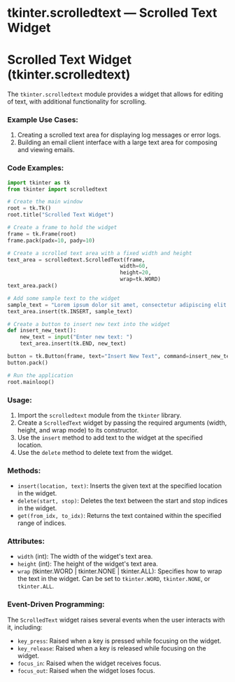 # tkinter.scrolledtext — Scrolled Text Widget

**Scrolled Text Widget (tkinter.scrolledtext)**
====================================================

The `tkinter.scrolledtext` module provides a widget that allows for editing of text, with additional functionality for scrolling.

### Example Use Cases:

1. Creating a scrolled text area for displaying log messages or error logs.
2. Building an email client interface with a large text area for composing and viewing emails.

### Code Examples:
```python
import tkinter as tk
from tkinter import scrolledtext

# Create the main window
root = tk.Tk()
root.title("Scrolled Text Widget")

# Create a frame to hold the widget
frame = tk.Frame(root)
frame.pack(padx=10, pady=10)

# Create a scrolled text area with a fixed width and height
text_area = scrolledtext.ScrolledText(frame,
                                    width=60,
                                    height=20,
                                    wrap=tk.WORD)
text_area.pack()

# Add some sample text to the widget
sample_text = "Lorem ipsum dolor sit amet, consectetur adipiscing elit. Sed do eiusmod tempor incididunt ut labore et dolore magna aliqua."
text_area.insert(tk.INSERT, sample_text)

# Create a button to insert new text into the widget
def insert_new_text():
    new_text = input("Enter new text: ")
    text_area.insert(tk.END, new_text)

button = tk.Button(frame, text="Insert New Text", command=insert_new_text)
button.pack()

# Run the application
root.mainloop()
```

### Usage:

1. Import the `scrolledtext` module from the `tkinter` library.
2. Create a `ScrolledText` widget by passing the required arguments (width, height, and wrap mode) to its constructor.
3. Use the `insert` method to add text to the widget at the specified location.
4. Use the `delete` method to delete text from the widget.

### Methods:

*   `insert(location, text)`: Inserts the given text at the specified location in the widget.
*   `delete(start, stop)`: Deletes the text between the start and stop indices in the widget.
*   `get(from_idx, to_idx)`: Returns the text contained within the specified range of indices.

### Attributes:

*   `width` (int): The width of the widget's text area.
*   `height` (int): The height of the widget's text area.
*   `wrap` (tkinter.WORD | tkinter.NONE | tkinter.ALL): Specifies how to wrap the text in the widget. Can be set to `tkinter.WORD`, `tkinter.NONE`, or `tkinter.ALL`.

### Event-Driven Programming:

The `ScrolledText` widget raises several events when the user interacts with it, including:

*   `key_press`: Raised when a key is pressed while focusing on the widget.
*   `key_release`: Raised when a key is released while focusing on the widget.
*   `focus_in`: Raised when the widget receives focus.
*   `focus_out`: Raised when the widget loses focus.
